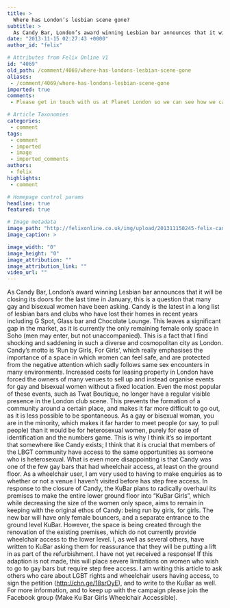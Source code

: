 ```yaml
---
title: >
  Where has London’s lesbian scene gone?
subtitle: >
  As Candy Bar, London’s award winning Lesbian bar announces that it will be closing its doors for the last time in January, this is a question that many gay and bisexual women have been asking. Candy is the latest in a long list of lesbian bars and clubs who have lost their homes in recent years...
date: "2013-11-15 02:27:43 +0000"
author_id: "felix"

# Attributes from Felix Online V1
id: "4069"
old_path: /comment/4069/where-has-londons-lesbian-scene-gone
aliases:
 - /comment/4069/where-has-londons-lesbian-scene-gone
imported: true
comments:
 - Please get in touch with us at Planet London so we can see how we can help Mailplanetlondoncom It would be great if For Girls Only actually meant that The sensitivities of men whether accompanied or in dresses should hold no priority in a bar proporting to for women only They have their own spaces and places to hang out Why are women always expected to budge over and accommodate Are we so insecure as a community that we have lost any sense of what lesbian actually means  The closure of Candy Bar and other lesbian spaces is symptomatic of the erasure of lesbian culture at the hallowed altar of so called queer culture as much as it is economic  We will have a healthy and vibrant lesbian community when we actually compose that community of well actual lesbians  female homosexuals Remember themFriday 4 April 20142300 until 0400LesBElates Im having this night solely due to the frustration I experience by lack of wheelchair accessible clubs and hardly any step free venues at

# Article Taxonomies
categories:
 - comment
tags:
 - comment
 - imported
 - image
 - imported_comments
authors:
 - felix
highlights:
 - comment

# Homepage control params
headline: true
featured: true

# Image metadata
image_path: "http://felixonline.co.uk/img/upload/201311150245-felix-candybar.png"
image_caption: >

image_width: "0"
image_height: "0"
image_attribution: ""
image_attribution_link: ""
video_url: ""
---
```


As Candy Bar, London’s award winning Lesbian bar announces that it will be closing its doors for the last time in January, this is a question that many gay and bisexual women have been asking. Candy is the latest in a long list of lesbian bars and clubs who have lost their homes in recent years including G Spot, Glass bar and Chocolate Lounge. This leaves a significant gap in the market, as it is currently the only remaining female only space in Soho (men may enter, but not unaccompanied). This is a fact that I find shocking and saddening in such a diverse and cosmopolitan city as London. Candy’s motto is ‘Run by Girls, For Girls’, which really emphasises the importance of a space in which women can feel safe, and are protected from the negative attention which sadly follows same sex encounters in many environments.
 Increased costs for leasing property in London have forced the owners of many venues to sell up and instead organise events for gay and bisexual women without a fixed location. Even the most popular of these events, such as Twat Boutique, no longer have a regular visible presence in the London club scene. This prevents the formation of a community around a certain place, and makes it far more difficult to go out, as it is less possible to be spontaneous.
 As a gay or bisexual woman, you are in the minority, which makes it far harder to meet people (or say, to pull people) than it would be for heterosexual women, purely for ease of identification and the numbers game. This is why I think it’s so important that somewhere like Candy exists; I think that it is crucial that members of the LBGT community have access to the same opportunities as someone who is heterosexual.
 What is even more disappointing is that Candy was one of the few gay bars that had wheelchair access, at least on the ground floor. As a wheelchair user, I am very used to having to make enquiries as to whether or not a venue I haven’t visited before has step free access.
 In response to the closure of Candy, the KuBar plans to radically overhaul its premises to make the entire lower ground floor into “KuBar Girls”, which while decreasing the size of the women only space, aims to remain in keeping with the original ethos of Candy: being run by girls, for girls. The new bar will have only female bouncers, and a separate entrance to the ground level KuBar. However, the space is being created through the renovation of the existing premises, which do not currently provide wheelchair access to the lower level.
 I, as well as several others, have written to KuBar asking them for reassurance that they will be putting a lift in as part of the refurbishment. I have not yet received a response! If this adaption is not made, this will place severe limitations on women who wish to go to gay bars but require step free access.
 I am writing this article to ask others who care about LGBT rights and wheelchair users having access, to sign the petition (http://chn.ge/18srOyE), and to write to the KuBar as well. For more information, and to keep up with the campaign please join the Facebook group (Make Ku Bar Girls Wheelchair Accessible).
